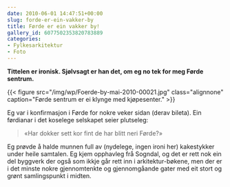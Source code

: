 ```yaml
---
date: 2010-06-01 14:47:51+00:00
slug: forde-er-ein-vakker-by
title: Førde er ein vakker by!
gallery_id: 6077502353820783889
categories:
- Fylkesarkitektur
- Foto
---
```


**Tittelen er ironisk. Sjølvsagt er han det, om eg no tek for meg Førde sentrum.**

{{< figure src="/img/wp/Foerde-by-mai-2010-00021.jpg" class="alignnone" caption="Førde sentrum er ei klynge med kjøpesenter." >}}

<!--more-->

Eg var i konfirmasjon i Førde for nokre veker sidan (derav bileta). Ein førdianar i det koselege selskapet seier plutseleg:


<blockquote>«Har dokker sett kor fint de har blitt neri Førde?»</blockquote>


Eg prøvde å halde munnen full av (nydelege, ingen ironi her) kakestykker under heile samtalen. Eg kjem opphavleg frå Sogndal, og det er rett nok ein del byggverk der også som ikkje går rett inn i arkitektur-bøkene, men der er i det minste nokre gjennomtenkte og gjennomgåande gater med eit stort og grønt samlingspunkt i midten.

